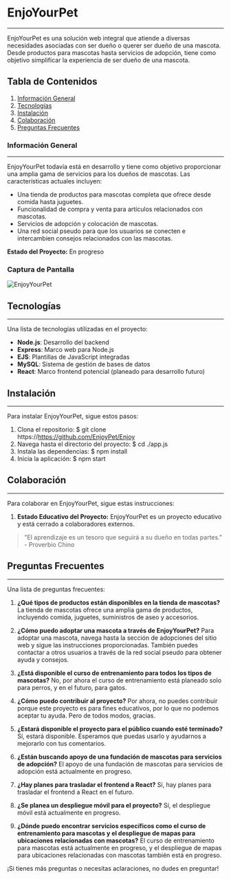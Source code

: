 # EnjoYourPet
***

EnjoYourPet es una solución web integral que atiende a diversas necesidades asociadas con ser dueño o querer ser dueño de una mascota. Desde productos para mascotas hasta servicios de adopción, tiene como objetivo simplificar la experiencia de ser dueño de una mascota.

## Tabla de Contenidos
1. [Información General](#general-info)
2. [Tecnologías](#technologies)
3. [Instalación](#installation)
4. [Colaboración](#collaboration)
5. [Preguntas Frecuentes](#faqs)

### Información General
***
EnjoyYourPet todavía está en desarrollo y tiene como objetivo proporcionar una amplia gama de servicios para los dueños de mascotas. Las características actuales incluyen:

- Una tienda de productos para mascotas completa que ofrece desde comida hasta juguetes.
- Funcionalidad de compra y venta para artículos relacionados con mascotas.
- Servicios de adopción y colocación de mascotas.
- Una red social pseudo para que los usuarios se conecten e intercambien consejos relacionados con las mascotas.

**Estado del Proyecto:** En progreso

### Captura de Pantalla
![EnjoyYourPet](https://www.united-internet.de/fileadmin/user_upload/Brands/Downloads/Logo_IONOS_by.jpg)

## Tecnologías
***
Una lista de tecnologías utilizadas en el proyecto:
- **Node.js**: Desarrollo del backend
- **Express**: Marco web para Node.js
- **EJS**: Plantillas de JavaScript integradas
- **MySQL**: Sistema de gestión de bases de datos
- **React**: Marco frontend potencial (planeado para desarrollo futuro)

## Instalación
***
Para instalar EnjoyYourPet, sigue estos pasos:

1. Clona el repositorio:
$ git clone https://https://github.com/EnjoyPet/Enjoy
2. Navega hasta el directorio del proyecto:
$ cd ./app.js
3. Instala las dependencias:
$ npm install
4. Inicia la aplicación:
$ npm start

## Colaboración
***
Para colaborar en EnjoyYourPet, sigue estas instrucciones:

1. **Estado Educativo del Proyecto:** EnjoyYourPet es un proyecto educativo y está cerrado a colaboradores externos.

> "El aprendizaje es un tesoro que seguirá a su dueño en todas partes." - Proverbio Chino

## Preguntas Frecuentes
***
Una lista de preguntas frecuentes:

1. **¿Qué tipos de productos están disponibles en la tienda de mascotas?**
La tienda de mascotas ofrece una amplia gama de productos, incluyendo comida, juguetes, suministros de aseo y accesorios.

2. **¿Cómo puedo adoptar una mascota a través de EnjoyYourPet?**
Para adoptar una mascota, navega hasta la sección de adopciones del sitio web y sigue las instrucciones proporcionadas. También puedes contactar a otros usuarios a través de la red social pseudo para obtener ayuda y consejos.

3. **¿Está disponible el curso de entrenamiento para todos los tipos de mascotas?**
No, por ahora el curso de entrenamiento está planeado solo para perros, y en el futuro, para gatos.

4. **¿Cómo puedo contribuir al proyecto?**
Por ahora, no puedes contribuir porque este proyecto es para fines educativos, por lo que no podemos aceptar tu ayuda. Pero de todos modos, gracias.

5. **¿Estará disponible el proyecto para el público cuando esté terminado?**
Sí, estará disponible. Esperamos que puedas usarlo y ayudarnos a mejorarlo con tus comentarios.

6. **¿Están buscando apoyo de una fundación de mascotas para servicios de adopción?**
El apoyo de una fundación de mascotas para servicios de adopción está actualmente en progreso.

7. **¿Hay planes para trasladar el frontend a React?**
Sí, hay planes para trasladar el frontend a React en el futuro.

8. **¿Se planea un despliegue móvil para el proyecto?**
Sí, el despliegue móvil está actualmente en progreso.

9. **¿Dónde puedo encontrar servicios específicos como el curso de entrenamiento para mascotas y el despliegue de mapas para ubicaciones relacionadas con mascotas?**
El curso de entrenamiento para mascotas está actualmente en progreso, y el despliegue de mapas para ubicaciones relacionadas con mascotas también está en progreso.

¡Si tienes más preguntas o necesitas aclaraciones, no dudes en preguntar!
